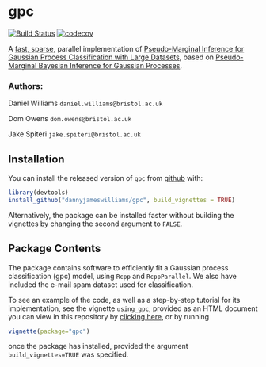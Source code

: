 
# gpc

<!-- badges: start -->
[![Build Status](https://travis-ci.com/dannyjameswilliams/gpc.svg?branch=master)](https://travis-ci.com/dannyjameswilliams/gpc)   [![codecov](https://codecov.io/gh/dannyjameswilliams/gpc/branch/master/graph/badge.svg)](https://codecov.io/gh/dannyjameswilliams/gpc)
<!-- badges: end -->

A [fast, sparse,](https://papers.nips.cc/paper/2240-fast-sparse-gaussian-process-methods-the-informative-vector-machine.pdf) parallel implementation of [Pseudo-Marginal Inference for
Gaussian Process Classification with Large Datasets](https://github.com/jakespiteri/GPclassification/blob/master/report/main.pdf), based on [Pseudo-Marginal Bayesian Inference for Gaussian Processes](https://www.researchgate.net/publication/262954130_Pseudo-Marginal_Bayesian_Inference_for_Gaussian_Processes).

### Authors:

Daniel Williams `daniel.williams@bristol.ac.uk`

Dom Owens `dom.owens@bristol.ac.uk`

Jake Spiteri `jake.spiteri@bristol.ac.uk`

## Installation

You can install the released version of `gpc` from [github](https://github.com/dannyjameswilliams/gpc) with:

``` r
library(devtools)
install_github("dannyjameswilliams/gpc", build_vignettes = TRUE)
```
Alternatively, the package can be installed faster without building the vignettes by changing the second argument to `FALSE`.

## Package Contents

The package contains software to efficiently fit a Gaussian process classification (gpc) model, using `Rcpp` and `RcppParallel`. We also have included the e-mail spam dataset used for classification.

To see an example of the code, as well as a step-by-step tutorial for its implementation, see the vignette `using_gpc`, provided as an HTML document you can view in this repository by [clicking here](https://htmlpreview.github.io/?https://github.com/dannyjameswilliams/gpc/blob/master/using_gpc.html), or by running
```r
vignette(package="gpc")
```
once the package has installed, provided the argument `build_vignettes=TRUE` was specified.
